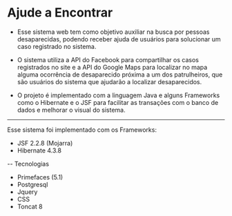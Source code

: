 # Ajude a Encontrar

* Esse sistema web tem como objetivo auxiliar na busca por pessoas desaparecidas,  podendo receber ajuda de usuários para solucionar um caso registrado no sistema. 

* O sistema utiliza a API do Facebook para compartilhar os casos registrados no site e a API do Google Maps para localizar no mapa alguma ocorrência de desaparecido próxima a um dos patrulheiros, que são usuários do sistema que ajudarão a localizar desaparecidos. 

* O projeto é implementado com a linguagem Java e alguns Frameworks como o Hibernate e o JSF para facilitar as transações com o banco de dados e melhorar o visual do sistema.

------
Esse sistema foi implementado com os Frameworks:
* JSF 2.2.8 (Mojarra)
* Hibernate 4.3.8

--  Tecnologias
* Primefaces (5.1) 
* Postgresql
* Jquery
* CSS
* Toncat 8
